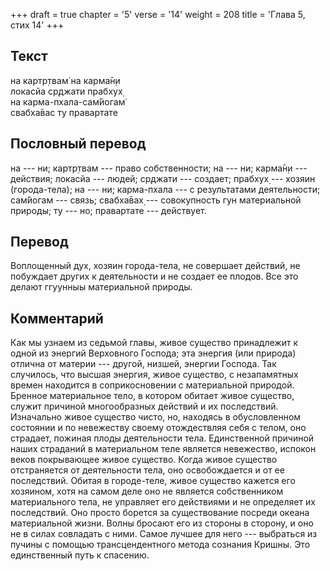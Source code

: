 +++
draft = true
chapter = '5'
verse = '14'
weight = 208
title = 'Глава 5, стих 14'
+++
## Текст

на картр̣твам̇ на карма̄н̣и  
локасйа ср̣джати прабхух̣  
на карма-пхала-сам̇йогам̇  
свабха̄вас ту правартате

## Пословный перевод

на --- ни; картр̣твам --- право собственности; на --- ни; карма̄н̣и ---
действия; локасйа --- людей; ср̣джати --- создает; прабхух̣ --- хозяин
(города-тела); на --- ни; карма-пхала --- с результатами деятельности;
сам̇йогам --- связь; свабха̄вах̣ --- совокупность гун материальной природы;
ту --- но; правартате --- действует.

## Перевод

Воплощенный дух, хозяин города-тела, не совершает действий, не побуждает
других к деятельности и не создает ее плодов. Все это делают ггуунныы
материальной природы.

## Комментарий

Как мы узнаем из седьмой главы, живое существо принадлежит к одной из
энергий Верховного Господа; эта энергия (или природа) отлична от материи
--- другой, низшей, энергии Господа. Так случилось, что высшая энергия,
живое существо, с незапамятных времен находится в соприкосновении с
материальной природой. Бренное материальное тело, в котором обитает
живое существо, служит причиной многообразных действий и их последствий.
Изначально живое существо чисто, но, находясь в обусловленном состоянии
и по невежеству своему отождествляя себя с телом, оно страдает, пожиная
плоды деятельности тела. Единственной причиной наших страданий в
материальном теле является невежество, испокон веков покрывающее живое
существо. Когда живое существо отстраняется от деятельности тела, оно
освобождается и от ее последствий. Обитая в городе-теле, живое существо
кажется его хозяином, хотя на самом деле оно не является собственником
материального тела, не управляет его действиями и не определяет их
последствий. Оно просто борется за существование посреди океана
материальной жизни. Волны бросают его из стороны в сторону, и оно не в
силах совладать с ними. Самое лучшее для него --- выбраться из пучины с
помощью трансцендентного метода сознания Кришны. Это единственный путь к
спасению.
